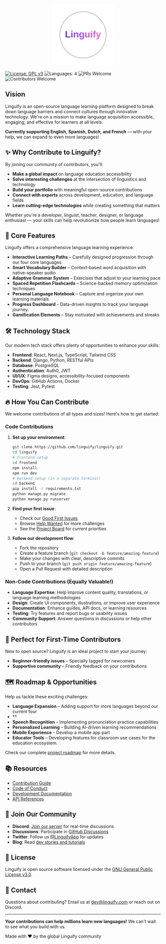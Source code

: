 <p align="center">
  <a href="https://www.linguify.com" target="_blank">
    <img src="https://github.com/lp-linguify/linguify/blob/develop/frontend/public/logo/circle-svg%20(2).svg" alt="Linguify" width="200" />
  </a>
</p>

[![License: GPL v3](https://img.shields.io/badge/License-GPLv3-blue.svg)](https://www.gnu.org/licenses/gpl-3.0)
![Languages: 4](https://img.shields.io/badge/Languages-4-green.svg)
![PRs Welcome](https://img.shields.io/badge/PRs-welcome-brightgreen.svg)
![Contributors Welcome](https://img.shields.io/badge/contributors-welcome-orange.svg)

## Vision

Linguify is an open-source language learning platform designed to break down language barriers and connect cultures through innovative technology. We're on a mission to make language acquisition accessible, engaging, and effective for learners at all levels.

**Currently supporting English, Spanish, Dutch, and French** — with your help, we can expand to even more languages!

## ✨ Why Contribute to Linguify?

By joining our community of contributors, you'll:

- **Make a global impact** on language education accessibility
- **Solve interesting challenges** at the intersection of linguistics and technology
- **Build your portfolio** with meaningful open-source contributions
- **Connect with experts** across development, education, and language fields
- **Learn cutting-edge technologies** while creating something that matters

Whether you're a developer, linguist, teacher, designer, or language enthusiast — your skills can help revolutionize how people learn languages!

## 🚀 Core Features

Linguify offers a comprehensive language learning experience:

- **Interactive Learning Paths** – Carefully designed progression through our four core languages
- **Smart Vocabulary Builder** – Context-based word acquisition with native-speaker audio
- **Adaptive Grammar System** – Exercises that adjust to your learning pace
- **Spaced Repetition Flashcards** – Science-backed memory optimization techniques
- **Personal Language Notebook** – Capture and organize your own learning materials
- **Progress Dashboard** – Data-driven insights to track your language journey.
- **Gamification Elements** – Stay motivated with achievements and streaks

## 🛠️ Technology Stack

Our modern tech stack offers plenty of opportunities to enhance your skills:

- **Frontend**: React, Next.js, TypeScript, Tailwind CSS
- **Backend**: Django, Python, RESTful APIs
- **Database**: PostgreSQL
- **Authentication**: Auth0, JWT
- **UI/UX**: Figma designs, accessibility-focused components
- **DevOps**: GitHub Actions, Docker
- **Testing**: Jest, Pytest

## 🔥 How You Can Contribute

We welcome contributions of all types and sizes! Here's how to get started:

### Code Contributions

1. **Set up your environment**:
   ```bash
   git clone https://github.com/linguify/linguify.git
   cd linguify
   # Frontend setup
   cd frontend
   npm install
   npm run dev
   # Backend setup (in a separate terminal)
   cd backend
   pip install -r requirements.txt
   python manage.py migrate
   python manage.py runserver
   ```

2. **Find your first issue**:
   - Check our [Good First Issues](https://github.com/linguify/linguify/labels/good%20first%20issue)
   - Browse [Help Wanted](https://github.com/linguify/linguify/labels/help%20wanted) for more challenges
   - See the [Project Board](https://github.com/linguify/linguify/projects) for current priorities

3. **Follow our development flow**:
   - Fork the repository
   - Create a feature branch (`git checkout -b feature/amazing-feature`)
   - Make your changes with clear, descriptive commits
   - Push to your branch (`git push origin feature/amazing-feature`)
   - Open a Pull Request with detailed description

### Non-Code Contributions (Equally Valuable!)

- **Language Expertise**: Help improve content quality, translations, or language learning methodologies
- **Design**: Create UI components, illustrations, or improve user experience
- **Documentation**: Enhance guides, API docs, or learning resources
- **Testing**: Try features and report bugs or usability issues
- **Community Support**: Answer questions in discussions or help other contributors

## 🌱 Perfect for First-Time Contributors

New to open source? Linguify is an ideal project to start your journey:

- **Beginner-friendly issues** – Specially tagged for newcomers
- **Supportive community** – Friendly feedback on your contributions

## 🗺️ Roadmap & Opportunities

Help us tackle these exciting challenges:

- **Language Expansion** – Adding support for more languages beyond our current four
- **
- **Speech Recognition** – Implementing pronunciation practice capabilities
- **Personalized Learning** – Building AI-driven learning recommendations
- **Mobile Experience** – Develop a mobile app part
- **Educator Tools** – Developing features for classroom use cases for the education ecosystem.

Check our complete [project roadmap](https://github.com/linguify/linguify/wiki/Roadmap) for more details.

## 📚 Resources

- [Contribution Guide](https://github.com/linguify/linguify/blob/main/CONTRIBUTING.md)
- [Code of Conduct](https://github.com/linguify/linguify/blob/main/CODE_OF_CONDUCT.md)
- [Development Documentation](https://github.com/linguify/linguify/wiki/Development-Guide)
- [API References](https://github.com/linguify/linguify/wiki/API-Docs)

## 🌟 Join Our Community

- **Discord**: [Join our server](https://discord.gg/linguify) for real-time discussions
- **Discussions**: Participate in [GitHub Discussions](https://github.com/linguify/linguify/discussions)
- **Twitter**: Follow us [@LinguifyApp](https://twitter.com/linguifyapp) for updates
- **Blog**: Read [dev stories and tutorials](https://linguify.com/blog)

## 📄 License

Linguify is open source software licensed under the [GNU General Public License v3.0](LICENSE).

## 📣 Contact

Questions about contributing? Email us at dev@linguify.com or reach out on Discord.

---

**Your contributions can help millions learn new languages!** We can't wait to see what you build with us.

Made with ❤️ by the global Linguify community
